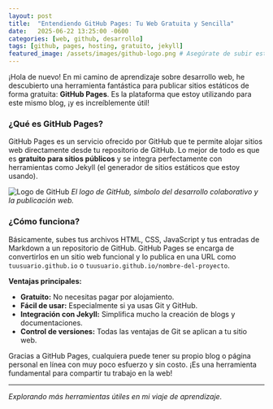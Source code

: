 ```yaml
---
layout: post
title:  "Entendiendo GitHub Pages: Tu Web Gratuita y Sencilla"
date:   2025-06-22 13:25:00 -0600
categories: [web, github, desarrollo]
tags: [github, pages, hosting, gratuito, jekyll]
featured_image: /assets/images/github-logo.png # Asegúrate de subir esta imagen a tu carpeta assets/images
---
```


¡Hola de nuevo! En mi camino de aprendizaje sobre desarrollo web, he descubierto una herramienta fantástica para publicar sitios estáticos de forma gratuita: **GitHub Pages**. Es la plataforma que estoy utilizando para este mismo blog, ¡y es increíblemente útil!

### ¿Qué es GitHub Pages?

GitHub Pages es un servicio ofrecido por GitHub que te permite alojar sitios web directamente desde tu repositorio de GitHub. Lo mejor de todo es que es **gratuito para sitios públicos** y se integra perfectamente con herramientas como Jekyll (el generador de sitios estáticos que estoy usando).

![Logo de GitHub](https://upload.wikimedia.org/wikipedia/commons/9/91/Octicons-mark-github.svg)
*El logo de GitHub, símbolo del desarrollo colaborativo y la publicación web.*

### ¿Cómo funciona?

Básicamente, subes tus archivos HTML, CSS, JavaScript y tus entradas de Markdown a un repositorio de GitHub. GitHub Pages se encarga de convertirlos en un sitio web funcional y lo publica en una URL como `tuusuario.github.io` o `tuusuario.github.io/nombre-del-proyecto`.

**Ventajas principales:**

* **Gratuito:** No necesitas pagar por alojamiento.
* **Fácil de usar:** Especialmente si ya usas Git y GitHub.
* **Integración con Jekyll:** Simplifica mucho la creación de blogs y documentaciones.
* **Control de versiones:** Todas las ventajas de Git se aplican a tu sitio web.

Gracias a GitHub Pages, cualquiera puede tener su propio blog o página personal en línea con muy poco esfuerzo y sin costo. ¡Es una herramienta fundamental para compartir tu trabajo en la web!

---
*Explorando más herramientas útiles en mi viaje de aprendizaje.*
